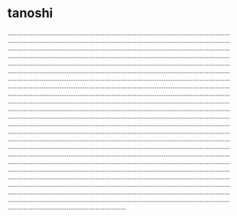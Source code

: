 # tanoshi
......................................................................................................................................................................................................................................................................................................................................................................................................................................................................................................................................................................................................................................................................................................................................................................................................................................................................................................................................................................................................................................................................................................................................................................................................................................................................................................................................................................................................................................................................................................................................................................................................................................................................................................................................................................................................................................................................................................................................................................................................................................................................................................................................................................................................................................................................................................................................................................................................................................................................................................................................................................................................................................................................................................................................................................................................................................................................................................................................................................................................................................